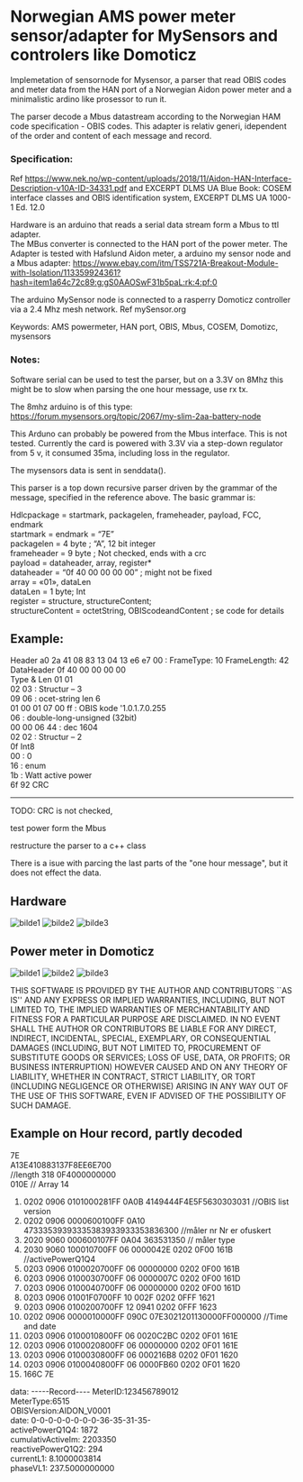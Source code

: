 # Norwegian AMS power meter sensor/adapter for MySensors and controlers like Domoticz
  
  Implemetation of sensornode for Mysensor, a parser that read OBIS codes and meter data from the HAN port of a Norwegian Aidon power meter and a minimalistic ardino like prosessor to run it.
  
  The parser decode a Mbus datastream according to the Norwegian HAM code specification - OBIS codes.
  This adapter is relativ generi, idependent of the order and content of each message and record.
  ### Specification:
  Ref https://www.nek.no/wp-content/uploads/2018/11/Aidon-HAN-Interface-Description-v10A-ID-34331.pdf
  and EXCERPT DLMS UA Blue Book: COSEM interface classes and OBIS identification system, EXCERPT DLMS UA 1000-1 Ed. 12.0
  
  Hardware is an arduino that reads a serial data stream form a Mbus to ttl adapter.  
  The MBus converter is connected to the HAN port of the power meter.
  The Adapter is tested with Hafslund Aidon meter, a arduino my sensor node and a Mbus adapter:
  https://www.ebay.com/itm/TSS721A-Breakout-Module-with-Isolation/113359924361?hash=item1a64c72c89:g:gS0AAOSwF31b5paL:rk:4:pf:0

  The arduino MySensor node is connected to a rasperry Domoticz controller via a 2.4 Mhz mesh network. Ref mySensor.org
  
  Keywords: AMS powermeter, HAN port, OBIS, Mbus, COSEM, Domotizc, mysensors
  

 ### Notes:
  Software serial can be used to test the parser,
  but on a 3.3V on 8Mhz this might be to slow when parsing the one hour message, use rx tx. 
  
  The 8mhz arduino is of this type:
  https://forum.mysensors.org/topic/2067/my-slim-2aa-battery-node
  
  This Arduno can probably be powered from the Mbus interface. This is not tested.
  Currently the card is powered with 3.3V via a step-down regulator from 5 v, it consumed 35ma, including loss in the regulator.

  The mysensors data is sent in senddata().

  This parser is a top down recursive parser driven by the grammar of the message,
  specified in the reference above.  The basic grammar is:

  Hdlcpackage = startmark, packagelen, frameheader, payload, FCC, endmark<br/>
  startmark = endmark = “7E”<br/>
  packagelen = 4 byte ; “A”, 12 bit integer<br/>
  frameheader = 9 byte ; Not checked, ends with a crc<br/>
  payload = dataheader, array, register*<br/>
  dataheader = “0f 40 00 00 00 00”  ; might not be fixed<br/>
  array = «01», dataLen<br/>
  dataLen = 1 byte; Int<br/>
  register = structure, structureContent;<br/>
  structureContent = octetString, OBIScodeandContent  ; se code for details<br/>

  ## Example:

  Header   a0 2a 41 08 83 13 04 13 e6 e7 00 : FrameType: 10 FrameLength: 42<br/>
  DataHeader 0f 40 00 00 00 00<br/>
  Type & Len 01 01<br/>
  02 03  : Structur – 3  <br/>
  09 06  : ocet-string len 6<br/>
  01 00 01 07 00 ff : OBIS kode  '1.0.1.7.0.255<br/>
  06  : double-long-unsigned   (32bit)<br/>
  00 00 06 44  : dec 1604<br/>
  02 02 : Structur – 2 <br/>
  0f  Int8 <br/>
  00 : 0 <br/>
  16  : enum  <br/>
  1b : Watt active power<br/>
  6f 92  CRC<br/>

  ----
  TODO: CRC is not checked,
  
  test power form the Mbus
  
  restructure the parser to a c++ class
  
  There is a isue  with parcing the last parts of the "one hour message", but it does not effect the data.

## Hardware

![bilde1](bilder/20190307_202741.jpg)
![bilde2](bilder//20190307_203608.jpg)
![bilde3](bilder//20190307_203939.jpg)

## Power meter in Domoticz 

![bilde1](bilder/Screenshot_20190305-125031_Chrome.jpg)
![bilde2](bilder/Screenshot_20190305-125121_Chrome.jpg)
![bilde3](bilder/Screenshot_20190307-204804_Chrome.jpg)

THIS SOFTWARE IS PROVIDED BY THE AUTHOR AND CONTRIBUTORS ``AS IS'' AND ANY EXPRESS OR IMPLIED WARRANTIES, INCLUDING, BUT NOT LIMITED TO, THE IMPLIED WARRANTIES OF MERCHANTABILITY AND FITNESS FOR A PARTICULAR PURPOSE ARE DISCLAIMED. IN NO EVENT SHALL THE AUTHOR OR CONTRIBUTORS BE LIABLE FOR ANY DIRECT, INDIRECT, INCIDENTAL, SPECIAL, EXEMPLARY, OR CONSEQUENTIAL DAMAGES (INCLUDING, BUT NOT LIMITED TO, PROCUREMENT OF SUBSTITUTE GOODS OR SERVICES; LOSS OF USE, DATA, OR PROFITS; OR BUSINESS INTERRUPTION) HOWEVER CAUSED AND ON ANY THEORY OF LIABILITY, WHETHER IN CONTRACT, STRICT LIABILITY, OR TORT (INCLUDING NEGLIGENCE OR OTHERWISE) ARISING IN ANY WAY OUT OF THE USE OF THIS SOFTWARE, EVEN IF ADVISED OF THE POSSIBILITY OF SUCH DAMAGE.


## Example on Hour record, partly decoded
7E<br/>
A13E410883137F8EE6E700<br/>  //length 318
0F4000000000<br/>
010E  // Array 14

1. 0202 0906 0101000281FF 0A0B 4149444F4E5F5630303031  //OBIS list version<br/>
2. 0202 0906 0000600100FF 0A10 47333539393335383933933353836300 //måler nr  Nr er ofuskert<br/>
3. 2020 9060 000600107FF 0A04 363531350  // måler type<br/>
4. 2030 9060 100010700FF 06 0000042E 0202 0F00 161B  //activePowerQ1Q4<br/>
5. 0203 0906 0100020700FF 06 00000000 0202 0F00 161B <br/>
6. 0203 0906 0100030700FF 06 0000007C 0202 0F00 161D<br/>
7. 0203 0906 0100040700FF 06 00000000 0202 0F00 161D<br/>
8. 0203 0906 01001F0700FF 10 002F 0202 0FFF 1621 <br/>
9. 0203 0906 0100200700FF 12 0941 0202 0FFF 1623<br/>
10. 0202 0906 0000010000FF 090C 07E3021201130000FF000000   //Time and date<br/>
11. 0203 0906 0100010800FF 06 0020C2BC 0202 0F01 161E<br/>
12. 0203 0906 0100020800FF 06 00000000 0202 0F01 161E <br/>
13. 0203 0906 0100030800FF 06 000216B8 0202 0F01 1620<br/>
14. 0203 0906 0100040800FF 06 0000FB60 0202 0F01 1620<br/>
15. 166C 7E

data: 
-----Record----
MeterID:123456789012<br/>
MeterType:6515<br/>
OBISVersion:AIDON_V0001<br/>
date: 0-0-0-0-0-0-0-0-36-35-31-35-<br/>
activePowerQ1Q4: 1872<br/>
cumulativActiveIm: 2203350<br/>
reactivePowerQ1Q2: 294<br/>
currentL1: 8.1000003814<br/>
phaseVL1: 237.5000000000<br/>


